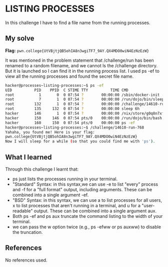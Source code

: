 # LISTING PROCESSES
In this challenge I have to find a file name from the running processes.

## My solve
**Flag:** `pwn.college{UtVBjtjQB5ohIA8n3wgiTF7_9AY.QX4MDO0wiN4EzNzEzW}`

It was mentioned in the problem statement that /challenge/run has been renamed to a random filename, and we cannot ls the /challenge directory. But it is launched so I can find it in the running process list. I used ps -ef to view all the running processes and found the secret file name.
```bash
hacker@processes~listing-processes:~$ ps -ef
UID          PID    PPID  C STIME TTY          TIME CMD
root           1       0  0 07:54 ?        00:00:00 /sbin/docker-init -- /nix/var/nix/profiles/dojo-workspace/bin/dojo-init /run/dojo/bin/sleep 6h
root           7       1  0 07:54 ?        00:00:00 /run/dojo/bin/sleep 6h
root         132       1  0 07:54 ?        00:00:00 /challenge/14610-run-768
root         135     132  0 07:54 ?        00:00:00 sleep 6h
hacker       146       1  0 07:54 ?        00:00:00 /nix/store/g0q8n7xfjp7znj41hcgrq893a9m0i474-ttyd-1.7.7/bin/ttyd --port 7681 --interface 0.0.0.
hacker       150     146  0 07:54 pts/0    00:00:00 /run/dojo/bin/bash --login
hacker       160     150  0 07:54 pts/0    00:00:00 ps -ef
hacker@processes~listing-processes:~$ /challenge/14610-run-768
Yahaha, you found me! Here is your flag:
pwn.college{UtVBjtjQB5ohIA8n3wgiTF7_9AY.QX4MDO0wiN4EzNzEzW}
Now I will sleep for a while (so that you could find me with 'ps').
```

## What I learned
Through this challenge I learnt that:
-  ps just lists the processes running in your terminal.
- "Standard" Syntax: in this syntax,we can use -e to list "every" process and -f for a "full format" output, including arguments. These can be combined into a single argument -ef.
- "BSD" Syntax: in this syntax, we can use a to list processes for all users, x to list processes that aren't running in a terminal, and u for a "user-readable" output. These can be combined into a single argument aux.
- Both ps -ef and ps aux truncate the command listing to the width of your terminal.
-  we can pass the w option twice (e.g., ps -efww or ps auxww) to disable the truncation.

## References
No references used.

